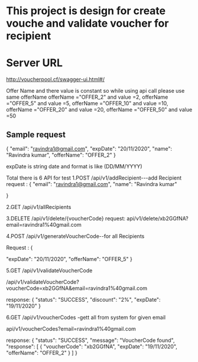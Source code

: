 # This project is design for create vouche and validate voucher for recipient

# Server URL
http://voucherpool.cf/swagger-ui.html#/

Offer Name and there value is constant so while using api call please use same offerName
offerName ="OFFER_2"  and value =2,
offerName ="OFFER_5"  and value =5,
offerName ="OFFER_10" and value =10,
offerName ="OFFER_20" and value =20,
offerName ="OFFER_50" and value =50

Sample request
--------------------------
{
  "email": "ravindra1@gmail.com",
  "expDate": "20/11/2020",
  "name": "Ravindra kumar",
  "offerName": "OFFER_2"
}

expDate is string date and format is like (DD/MM/YYYY)

Total there is 6 API for test 
1.POST /api/v1/addRecipient---add Recipient
request :
{
  "email": "ravindra1@gmail.com",
  "name": "Ravindra kumar"
  
} 

2.GET /api/v1/allRecipients

3.DELETE /api/v1/delete/{voucherCode}
request:
api/v1/delete/xb2GGfNA?email=ravindra1%40gmail.com

4.POST /api/v1/generateVoucherCode--for all Recipients

Request :
{
  
  "expDate": "20/11/2020",
  "offerName": "OFFER_5"
}

5.GET /api/v1/validateVoucherCode

/api/v1/validateVoucherCode?voucherCode=xb2GGfNA&email=ravindra1%40gmail.com

response:
{
  "status": "SUCCESS",
  "discount": "2%",
  "expDate": "19/11/2020"
}

6.GET /api/v1/voucherCodes -gett all from system for given email

api/v1/voucherCodes?email=ravindra1%40gmail.com

response:
{
  "status": "SUCCESS",
  "message": "VoucherCode found",
  "response": [
    {
      "voucherCode": "xb2GGfNA",
      "expDate": "19/11/2020",
      "offerName": "OFFER_2"
    }
  ]
}


